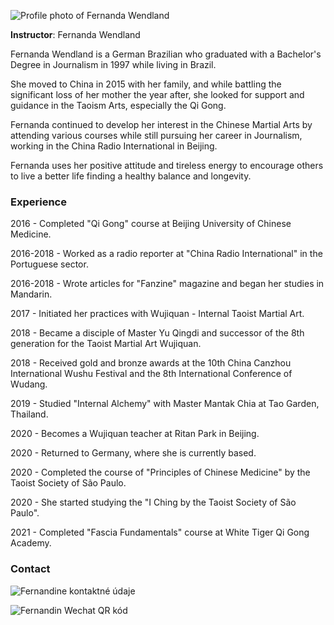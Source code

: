 ![Profile photo of Fernanda Wendland](/images/fernanda_profile_2022_02.jpg)

__Instructor__: Fernanda Wendland

Fernanda Wendland is a German Brazilian who graduated with a Bachelor's Degree in Journalism in 1997 while living in Brazil.

She moved to China in 2015 with her family, and while battling the significant loss of her mother the year after, she looked for support and guidance in the Taoism Arts, especially the Qi Gong. 

Fernanda continued to develop her interest in the Chinese Martial Arts by attending various courses while still pursuing her career in Journalism, working in the China Radio International in Beijing. 

Fernanda uses her positive attitude and tireless energy to encourage others to live a better life finding a healthy balance and longevity. 

### Experience 
2016 - Completed "Qi Gong" course at Beijing University of Chinese Medicine.

2016-2018 - Worked as a radio reporter at "China Radio International" in the Portuguese sector.

2016-2018 - Wrote articles for "Fanzine" magazine and began her studies in Mandarin.

2017 - Initiated her practices with Wujiquan - Internal Taoist Martial Art.

2018 - Became a disciple of Master Yu Qingdi and successor of the 8th generation for the Taoist Martial Art Wujiquan.

2018 - Received gold and bronze awards at the 10th China Canzhou International Wushu Festival and the 8th International Conference of Wudang.

2019 - Studied "Internal Alchemy" with Master Mantak Chia at Tao Garden, Thailand. 

2020 - Becomes a Wujiquan teacher at Ritan Park in Beijing.

2020 - Returned to Germany, where she is currently based. 

2020 - Completed the course of "Principles of Chinese Medicine" by the Taoist Society of São Paulo.

2020 - She started studying the "I Ching by the Taoist Society of São Paulo".

2021 - Completed "Fascia Fundamentals" course at White Tiger Qi Gong Academy.

### Contact

![Fernandine kontaktné údaje](/images/fernanda_contact_2022.png)

![Fernandin Wechat QR kód](/images/fernanda_wechat_qr_code.jpeg)